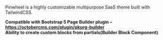 Pinwheel is a highly customizable multipurpose SaaS theme built with TailwindCSS.

**Compatible with Bootstrap 5 Page Builder plugin – https://octobercms.com/plugin/pkurg-builder   
Ability to create custom blocks from partials(Builder Block Component)**

